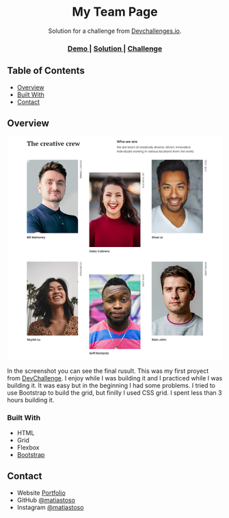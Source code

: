 <!-- Please update value in the {}  -->

<h1 align="center">My Team Page</h1>

<div align="center">
   Solution for a challenge from  <a href="http://devchallenges.io" target="_blank">Devchallenges.io</a>.
</div>

<div align="center">
  <h3>
    <a href="https://pagina-del-equipo.netlify.app/">
      Demo
    </a>
    <span> | </span>
    <a href="https://devchallenges.io/solutions/Hm7hH1BUdUgqGDbaBffs">
      Solution
    </a>
    <span> | </span>
    <a href="https://devchallenges.io/challenges/hhmesazsqgKXrTkYkt0U">
      Challenge
    </a>
  </h3>
</div>

<!-- TABLE OF CONTENTS -->

## Table of Contents

- [Overview](#overview)
- [Built With](#built-with)
- [Contact](#contact)

<!-- OVERVIEW -->

## Overview

![screenshot](images/preview.png)

In the screenshot you can see the final rusult. This was my first proyect from [DevChallenge](https://devchallenges.io/). I enjoy while I was building it and I practiced while I was building it. It was easy but in the beginning I had some problems. I tried to use Bootstrap to build the grid, but finilly I used CSS grid. I spent less than 3 hours building it.

### Built With

<!-- This section should list any major frameworks that you built your project using. Here are a few examples.-->

- HTML
- Grid
- Flexbox
- [Bootstrap](https://getbootstrap.com/)

## Contact

- Website [Portfolio](https://matiastoso.github.io/)
- GitHub [@matiastoso](https://github.com/matiastoso/)
- Instagram [@matiastoso](https://www.instagram.com/matiastoso/)
